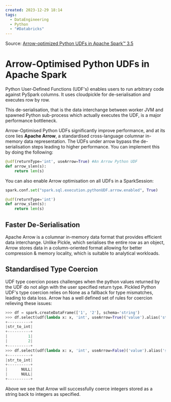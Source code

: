 ```yaml
---
created: 2023-12-29 18:14
tags:
  - DataEngineering
  - Python
  - "#Databricks"
---
```

Source: [Arrow-optimized Python UDFs in Apache Spark™ 3.5](https://www.databricks.com/blog/arrow-optimized-python-udfs-apache-sparktm-35)

# Arrow-Optimised Python UDFs in Apache Spark

Python User-Defined Functions (UDF's) enables users to run arbitrary code against PySpark columns. It uses cloudpickle for de-serialisation and executes row by row.

This de-serialisation, that is the data interchange between worker JVM and spawned Python sub-process which actually executes the UDF, is a major performance bottleneck. 

Arrow-Optimised Python UDFs significantly improve performance, and at its core lies **Apache Arrow**, a standardised cross-language columnar in-memory data representation. The UDFs under arrow bypass the de-serialisation steps leading to higher performance. You can implement this by doing the following:

```python
@udf(returnType='int', useArrow=True) #An Arrow Python UDF
def arrow_slen(s):
	return len(s)
```

You can also enable Arrow optimisation on all UDFs in a SparkSession:

```python
spark.conf.set("spark.sql.execution.pythonUDF.arrow.enabled", True)

@udf(returnType='int')
def arrow_slen(s):
	return len(s)
```

## Faster De-Serialisation

Apache Arrow is a columnar in-memory data format that provides efficient data interchange. Unlike Pickle, which serialises the entire row as an object, Arrow stores data in a column-oriented format allowing for better compression & memory locality, which is suitable to analytical workloads.

## Standardised Type Coercion

UDF type coercion poses challenges when the python values returned by the UDF do not align with the user specified return type. Pickled Python UDF's type coercion relies on None as a fallback for type mismatches, leading to data loss. Arrow has a well defined set of rules for coercion relieving these issues:

```python 
>>> df = spark.createDataFrame(['1', '2'], schema='string')
>>> df.select(udf(lambda x: x, 'int', useArrow=True)('value').alias('str_to_int')).show()
+----------+                                                                    
|str_to_int|
+----------+
|         1|
|         2|
+----------+
>>> df.select(udf(lambda x: x, 'int', useArrow=False)('value').alias('str_to_int')).show()
+----------+
|str_to_int|
+----------+
|      NULL|
|      NULL|
+----------+
```

Above we see that Arrow will successfully coerce integers stored as a string back to integers as specified.